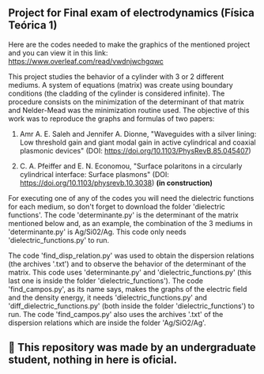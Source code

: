 ## Project for Final exam of electrodynamics (Física Teórica 1) 

Here are the codes needed to make the graphics of the mentioned project and you can view it in this link: https://www.overleaf.com/read/vwdnjwchgqwc

This project studies the behavior of a cylinder with 3 or 2 different mediums. A system of equations (matrix) was create using boundary conditions (the cladding of the cylinder is considered infinite). The procedure consists on the minimization of the determinant of that matrix and Nelder-Mead was the minimization routine used. The objective of this work was to reproduce the graphs and formulas of two papers:

1) Amr A. E. Saleh and Jennifer A. Dionne, "Waveguides with a silver lining: Low threshold gain and giant modal gain in active cylindrical and coaxial plasmonic devices" (DOI: https://doi.org/10.1103/PhysRevB.85.045407) 

2) C. A. Pfeiffer and E. N. Economou, "Surface polaritons in a circularly cylindrical interface: Surface plasmons" (DOI: https://doi.org/10.1103/physrevb.10.3038) **(in construction)** 

For executing one of any of the codes you will need the dielectric functions for each medium, so don't forget to download the folder 'dielectric functions'. The code 'determinante.py' is the determinant of the matrix mentioned below and, as an example, the combination of the 3 mediums in 'determinante.py' is Ag/Si02/Ag. This code only needs 'dielectric_functions.py' to run.

The code 'find_disp_relation.py' was used to obtain the dispersion relations (the archives '.txt') and to observe the behavior of the determinant of the matrix. This code uses 'determinante.py' and 'dielectric_functions.py' (this last one is inside the folder 'dielectric_functions'). The code 'find_campos.py', as its name says, makes the graphs of the electric field and the density energy, it needs 'dielectric_functions.py' and 'diff_dielectric_functions.py' (both inside the folder 'dielectric_functions') to run. The code 'find_campos.py' also uses the archives '.txt' of the dispersion relations which are inside the folder 'Ag/SiO2/Ag'.

## &#x1F534; This repository was made by an undergraduate student, nothing in here is oficial. 
